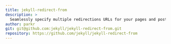 ```yaml
---
title: jekyll-redirect-from
description: >
  Seamlessly specify multiple redirections URLs for your pages and posts.
author: parkr
git: git@github.com:jekyll/jekyll-redirect-from.git
repository: https://github.com/jekyll/jekyll-redirect-from
---
```

